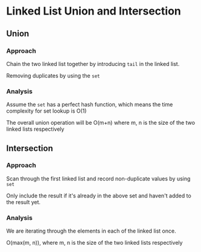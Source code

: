 # Linked List Union and Intersection

## Union

### Approach

Chain the two linked list together by introducing `tail` in the linked list.

Removing duplicates by using the `set`

### Analysis

Assume the `set` has a perfect hash function, which means the time complexity for set lookup is O(1)

The overall union operation will be O(m+n) where m, n is the size of the two linked lists respectively

## Intersection

### Approach

Scan through the first linked list and record non-duplicate values by using `set`

Only include the result if it's already in the above set and haven't added to the result yet.

### Analysis

We are iterating through the elements in each of the linked list once.

O(max(m, n)), where m, n is the size of the two linked lists respectively
